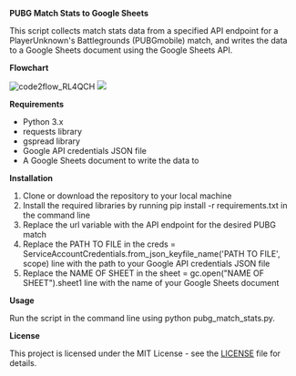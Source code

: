 ﻿**PUBG Match Stats to Google Sheets**

This script collects match stats data from a specified API endpoint for a PlayerUnknown's Battlegrounds (PUBGmobile) match, and writes the data to a Google Sheets document using the Google Sheets API.

**Flowchart**

![code2flow_RL4QCH](https://github.com/NotJeket/PUBGmobile-to-sheets/assets/37781149/2c5e9c50-a62c-4b3a-a92d-a77db6f86174)
![](https://app.code2flow.com/oD9jsz.png)

**Requirements**

- Python 3.x
- requests library
- gspread library
- Google API credentials JSON file
- A Google Sheets document to write the data to

**Installation**

1. Clone or download the repository to your local machine
1. Install the required libraries by running pip install -r requirements.txt in the command line
1. Replace the url variable with the API endpoint for the desired PUBG match
1. Replace the PATH TO FILE in the creds = ServiceAccountCredentials.from\_json\_keyfile\_name('PATH TO FILE', scope) line with the path to your Google API credentials JSON file
1. Replace the NAME OF SHEET in the sheet = gc.open("NAME OF SHEET").sheet1 line with the name of your Google Sheets document

**Usage**

Run the script in the command line using python pubg\_match\_stats.py.

**License**

This project is licensed under the MIT License - see the [LICENSE](https://chat.openai.com/c/LICENSE) file for details.

